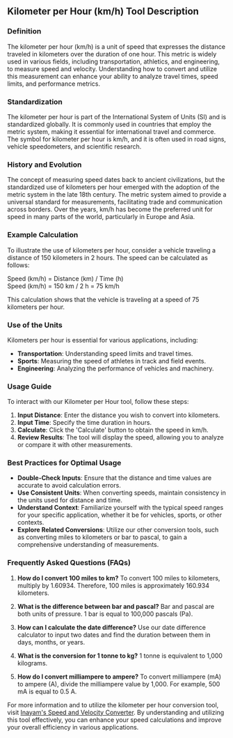 ## Kilometer per Hour (km/h) Tool Description

### Definition
The kilometer per hour (km/h) is a unit of speed that expresses the distance traveled in kilometers over the duration of one hour. This metric is widely used in various fields, including transportation, athletics, and engineering, to measure speed and velocity. Understanding how to convert and utilize this measurement can enhance your ability to analyze travel times, speed limits, and performance metrics.

### Standardization
The kilometer per hour is part of the International System of Units (SI) and is standardized globally. It is commonly used in countries that employ the metric system, making it essential for international travel and commerce. The symbol for kilometer per hour is km/h, and it is often used in road signs, vehicle speedometers, and scientific research.

### History and Evolution
The concept of measuring speed dates back to ancient civilizations, but the standardized use of kilometers per hour emerged with the adoption of the metric system in the late 18th century. The metric system aimed to provide a universal standard for measurements, facilitating trade and communication across borders. Over the years, km/h has become the preferred unit for speed in many parts of the world, particularly in Europe and Asia.

### Example Calculation
To illustrate the use of kilometers per hour, consider a vehicle traveling a distance of 150 kilometers in 2 hours. The speed can be calculated as follows:

Speed (km/h) = Distance (km) / Time (h)  
Speed (km/h) = 150 km / 2 h = 75 km/h

This calculation shows that the vehicle is traveling at a speed of 75 kilometers per hour.

### Use of the Units
Kilometers per hour is essential for various applications, including:

- **Transportation**: Understanding speed limits and travel times.
- **Sports**: Measuring the speed of athletes in track and field events.
- **Engineering**: Analyzing the performance of vehicles and machinery.

### Usage Guide
To interact with our Kilometer per Hour tool, follow these steps:

1. **Input Distance**: Enter the distance you wish to convert into kilometers.
2. **Input Time**: Specify the time duration in hours.
3. **Calculate**: Click the 'Calculate' button to obtain the speed in km/h.
4. **Review Results**: The tool will display the speed, allowing you to analyze or compare it with other measurements.

### Best Practices for Optimal Usage
- **Double-Check Inputs**: Ensure that the distance and time values are accurate to avoid calculation errors.
- **Use Consistent Units**: When converting speeds, maintain consistency in the units used for distance and time.
- **Understand Context**: Familiarize yourself with the typical speed ranges for your specific application, whether it be for vehicles, sports, or other contexts.
- **Explore Related Conversions**: Utilize our other conversion tools, such as converting miles to kilometers or bar to pascal, to gain a comprehensive understanding of measurements.

### Frequently Asked Questions (FAQs)

1. **How do I convert 100 miles to km?**
   To convert 100 miles to kilometers, multiply by 1.60934. Therefore, 100 miles is approximately 160.934 kilometers.

2. **What is the difference between bar and pascal?**
   Bar and pascal are both units of pressure. 1 bar is equal to 100,000 pascals (Pa).

3. **How can I calculate the date difference?**
   Use our date difference calculator to input two dates and find the duration between them in days, months, or years.

4. **What is the conversion for 1 tonne to kg?**
   1 tonne is equivalent to 1,000 kilograms.

5. **How do I convert milliampere to ampere?**
   To convert milliampere (mA) to ampere (A), divide the milliampere value by 1,000. For example, 500 mA is equal to 0.5 A.

For more information and to utilize the kilometer per hour conversion tool, visit [Inayam's Speed and Velocity Converter](https://www.inayam.co/unit-converter/speed_velocity). By understanding and utilizing this tool effectively, you can enhance your speed calculations and improve your overall efficiency in various applications.